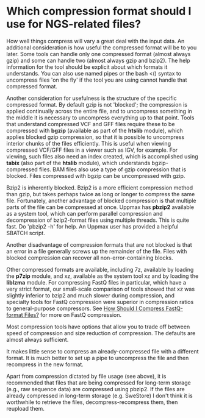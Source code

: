 # Which compression format should I use for NGS-related files?

How well things compress will vary a great deal with the input data. An additional consideration is how useful the compressed format will be to you later. Some tools can handle only one compressed format (almost always gzip) and some can handle two (almost always gzip and bzip2). The help information for the tool should be explicit about which formats it understands. You can also use named pipes or the bash <() syntax to uncompress files 'on the fly' if the tool you are using cannot handle that compressed format.

Another consideration for usefulness is the structure
of the specific compressed format.
By default gzip is not 'blocked';
the compression is applied continually across the entire file,
and to uncompress something in the middle
it is necessary to uncompress everything up to that point.
Tools that understand compressed VCF and GFF files
require these to be compressed with **bgzip** (available as part of the **htslib** module), which applies blocked gzip compression, so that it is possible to uncompress interior chunks of the files efficiently. This is useful when viewing compressed VCF/GFF files in a viewer such as IGV, for example. For viewing, such files also need an index created, which is accomplished using **tabix** (also part of the **htslib** module), which understands bgzip-compressed files. BAM files also use a type of gzip compression that is blocked. Files compressed with bgzip can be uncompressed with gzip.

Bzip2 is inherently blocked. Bzip2 is a more efficient compression method than gzip, but takes perhaps twice as long or longer to compress the same file. Fortunately, another advantage of blocked compression is that multiple parts of the file can be compressed at once. Uppmax has **pbzip2** available as a system tool, which can perform parallel compression and decompression of bzip2-format files using multiple threads. This is quite fast. Do 'pbzip2 -h' for help. An Uppmax user has provided a helpful SBATCH script.

Another disadvantage of compression formats that are not blocked is that an error in a file generally screws up the remainder of the file. Files with blocked compression can recover all non-error-containing blocks.

Other compressed formats are available, including 7z, available by loading the **p7zip** module, and xz, available as the system tool xz and by loading the **liblzma** module. For compressing FastQ files in particular, which have a very strict format, our small-scale comparison of tools showed that xz was slightly inferior to bzip2 and much slower during compression, and specialty tools for FastQ compression were superior in compression ratios to general-purpose compressors. See [How Should I Compress FastQ-format Files?](../storage/compress_fastQ.md) for more on FastQ compression.

Most compression tools have options that allow you to trade off between speed of compression and size reduction of compression. The defaults are almost always sufficient.

It makes little sense to compress an already-compressed file with a different format. It is much better to set up a pipe to uncompress the file and then recompress in the new format.

Apart from compression dictated by file usage (see above), it is recommended that files that are being compressed for long-term storage (e.g., raw sequence data) are compressed using pbzip2. If the files are already compressed in long-term storage (e.g. SweStore) I don't think it is worthwhile to retrieve the files, decompress-recompress them, then reupload them.
